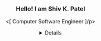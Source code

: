 <h3 align="center">Hello! I am Shiv K. Patel</h3>

<p align="center"><[ Computer Software Engineer ]/p>

<details align="center">
  <summary>Details</summary>
  <p align="center">
    <br>
    <a href="https://github.com/Shshiv0?tab=repositories" target="_blank"><img alt="Code" src="https://img.shields.io/badge/-code-000000?style=flat-square&logo=Plex&logoColor=white"></a>
  </p>
</details>
